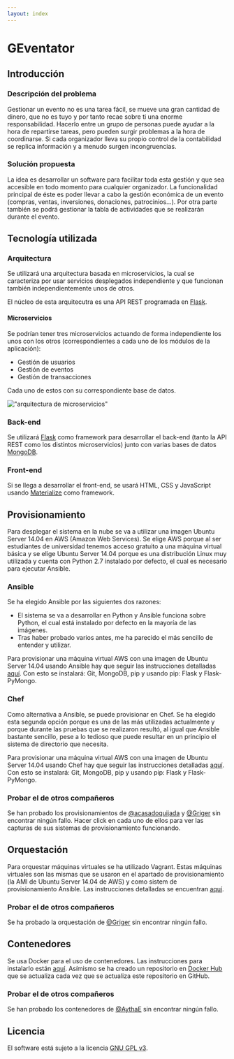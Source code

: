 ```yaml
---
layout: index
---
```


# GEventator

## Introducción

### Descripción del problema

Gestionar un evento no es una tarea fácil, se mueve una gran cantidad de dinero, que no es tuyo y por tanto recae sobre ti una enorme responsabilidad. Hacerlo entre un grupo de personas puede ayudar a la hora de repartirse tareas, pero pueden surgir problemas a la hora de coordinarse. Si cada organizador lleva su propio control de la contabilidad se replica información y a menudo surgen incongruencias.

### Solución propuesta

La idea es desarrollar un software para facilitar toda esta gestión y que sea accesible en todo momento para cualquier organizador. La funcionalidad principal de éste es poder llevar a cabo la gestión económica de un evento (compras, ventas, inversiones, donaciones, patrocinios...). Por otra parte también se podrá gestionar la tabla de actividades que se realizarán durante el evento.

## Tecnología utilizada

### Arquitectura

Se utilizará una arquitectura basada en microservicios, la cual se caracteriza por usar servicios desplegados independiente y que funcionan también independientemente unos de otros.

El núcleo de esta arquitecutra es una API REST programada en [Flask](http://flask.pocoo.org/).

#### Microservicios

Se podrían tener tres microservicios actuando de forma independiente los unos con los otros (correspondientes a cada uno de los módulos de la aplicación):

- Gestión de usuarios
- Gestión de eventos
- Gestión de transacciones

Cada uno de estos con su correspondiente base de datos.

!["arquitectura de microservicios"](https://github.com/fblupi/GEventator/raw/gh-pages/img/microservicios.png)

### Back-end

Se utilizará [Flask](http://flask.pocoo.org/) como framework para desarrollar el back-end (tanto la API REST como los distintos microservicios) junto con varias bases de datos [MongoDB](https://www.mongodb.com/).

### Front-end

Si se llega a desarrollar el front-end, se usará HTML, CSS y JavaScript usando [Materialize](http://materializecss.com/) como framework.

## Provisionamiento

Para desplegar el sistema en la nube se va a utilizar una imagen Ubuntu Server 14.04 en AWS (Amazon Web Services). Se elige AWS porque al ser estudiantes de universidad tenemos acceso gratuito a una máquina virtual básica y se elige Ubuntu Server 14.04 porque es una distribución Linux muy utilizada y cuenta con Python 2.7 instalado por defecto, el cual es necesario para ejecutar Ansible.

### Ansible

Se ha elegido Ansible por las siguientes dos razones:

- El sistema se va a desarrollar en Python y Ansible funciona sobre Python, el cual está instalado por defecto en la mayoría de las imágenes.
- Tras haber probado varios antes, me ha parecido el más sencillo de entender y utilizar.

Para provisionar una máquina virtual AWS con una imagen de Ubuntu Server 14.04 usando Ansible hay que seguir las instrucciones detalladas [aquí](provision#ansible). Con esto se instalará: Git, MongoDB, pip y usando pip: Flask y Flask-PyMongo.

### Chef

Como alternativa a Ansible, se puede provisionar en Chef. Se ha elegido esta segunda opción porque es una de las más utilizadas actualmente y porque durante las pruebas que se realizaron resultó, al igual que Ansible bastante sencillo, pese a lo tedioso que puede resultar en un principio el sistema de directorio que necesita.

Para provisionar una máquina virtual AWS con una imagen de Ubuntu Server 14.04 usando Chef hay que seguir las instrucciones detalladas [aquí](provision#chef). Con esto se instalará: Git, MongoDB, pip y usando pip: Flask y Flask-PyMongo.

### Probar el de otros compañeros

Se han probado los provisionamientos de [@acasadoquijada](provision-otros#acasadoquijada) y [@Griger](provision-otros#griger) sin encontrar ningún fallo. Hacer click en cada uno de ellos para ver las capturas de sus sistemas de provisionamiento funcionando.

## Orquestación

Para orquestar máquinas virtuales se ha utilizado Vagrant. Estas máquinas virtuales son las mismas que se usaron en el apartado de provisionamiento (la AMI de Ubuntu Server 14.04 de AWS) y como sistem de provisionamiento Ansible. Las instrucciones detalladas se encuentran [aquí](orquestacion).

### Probar el de otros compañeros

Se ha probado la orquestación de [@Griger](orquestacion-otros) sin encontrar ningún fallo.

## Contenedores

Se usa Docker para el uso de contenedores. Las instrucciones para instalarlo están [aquí](contenedores.md). Asímismo se ha creado un repositorio en [Docker Hub](https://hub.docker.com/r/fblupi/geventator/) que se actualiza cada vez que se actualiza este repositorio en GitHub.

### Probar el de otros compañeros

Se han probado los contenedores de [@AythaE](contenedores-otros) sin encontrar ningún fallo.

## Licencia

El software está sujeto a la licencia [GNU GPL v3](https://github.com/fblupi/master_informatica-CC/blob/master/LICENSE).
